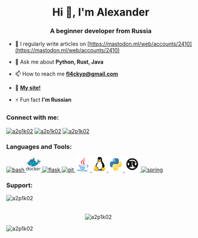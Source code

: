 <h1 align="center">Hi 👋, I'm Alexander</h1>
<h3 align="center">A beginner developer from Russia</h3>

- 📝 I regularly write articles on [https://mastodon.ml/web/accounts/2410](https://mastodon.ml/web/accounts/2410)

- 💬 Ask me about **Python, Rust, Java**

- 📫 How to reach me **fl4ckyp@gmail.com**

- :wedding: [**My site!**](https://a2p1k02.github.io/)

- ⚡ Fun fact **I'm Russian**

<h3 align="left">Connect with me:</h3>
<p align="left">
<a href="https://dev.to/a2p1k02" target="blank"><img align="center" src="https://cdn.jsdelivr.net/npm/simple-icons@3.0.1/icons/dev-dot-to.svg" alt="a2p1k02" height="30" width="40" /></a>
<a href="https://linkedin.com/in/a2p1k02" target="blank"><img align="center" src="https://cdn.jsdelivr.net/npm/simple-icons@3.0.1/icons/linkedin.svg" alt="a2p1k02" height="30" width="40" /></a>
<a href="https://instagram.com/a2p1k02" target="blank"><img align="center" src="https://cdn.jsdelivr.net/npm/simple-icons@3.0.1/icons/instagram.svg" alt="a2p1k02" height="30" width="40" /></a>
</p>

<h3 align="left">Languages and Tools:</h3>
<p align="left"> <a href="https://www.gnu.org/software/bash/" target="_blank"> <img src="https://www.vectorlogo.zone/logos/gnu_bash/gnu_bash-icon.svg" alt="bash" width="40" height="40"/> </a> <a href="https://www.docker.com/" target="_blank"> <img src="https://raw.githubusercontent.com/devicons/devicon/master/icons/docker/docker-original-wordmark.svg" alt="docker" width="40" height="40"/> </a> <a href="https://flask.palletsprojects.com/" target="_blank"> <img src="https://www.vectorlogo.zone/logos/pocoo_flask/pocoo_flask-icon.svg" alt="flask" width="40" height="40"/> </a> <a href="https://git-scm.com/" target="_blank"> <img src="https://www.vectorlogo.zone/logos/git-scm/git-scm-icon.svg" alt="git" width="40" height="40"/> </a> <a href="https://www.java.com" target="_blank"> <img src="https://raw.githubusercontent.com/devicons/devicon/master/icons/java/java-original.svg" alt="java" width="40" height="40"/> </a> <a href="https://www.linux.org/" target="_blank"> <img src="https://raw.githubusercontent.com/devicons/devicon/master/icons/linux/linux-original.svg" alt="linux" width="40" height="40"/> </a> <a href="https://www.python.org" target="_blank"> <img src="https://raw.githubusercontent.com/devicons/devicon/master/icons/python/python-original.svg" alt="python" width="40" height="40"/> </a> <a href="https://www.rust-lang.org" target="_blank"> <img src="https://raw.githubusercontent.com/devicons/devicon/master/icons/rust/rust-plain.svg" alt="rust" width="40" height="40"/> </a> <a href="https://spring.io/" target="_blank"> <img src="https://www.vectorlogo.zone/logos/springio/springio-icon.svg" alt="spring" width="40" height="40"/> </a> </p>

<h3 align="left">Support:</h3>
<p><a href="https://www.buymeacoffee.com/a2p1k02"> <img align="left" src="https://cdn.buymeacoffee.com/buttons/v2/default-yellow.png" height="50" width="210" alt="a2p1k02" /></a></p><br><br>

<p><img align="center" src="https://github-readme-stats.vercel.app/api/top-langs?username=a2p1k02&show_icons=true&locale=en&layout=compact" alt="a2p1k02" /></p>

<p><a href="https://liberapay.com/a2p1k02/donate"> <img align="left" src="https://liberapay.com/assets/widgets/donate.svg" alt="a2p1k02" /></a></p><br>
